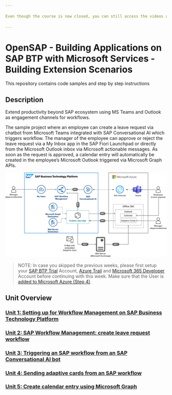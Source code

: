 ```yaml
---

Even though the course is now closed, you can still access the videos and PDFs in self-paced mode via the openSAP course itself. The hands-on exercises will continue to be available for some time. However, certain steps and screenshots may be out of date as products continue to evolve. Therefore, we cannot guarantee that all exercises will work as expected after the end of the course.

---
```

# OpenSAP - Building Applications on SAP BTP with Microsoft Services - Building Extension Scenarios

This repository contains code samples and step by step instructions 

## Description
Extend productivity beyond SAP ecosystem using MS Teams and Outlook as engagement channels for workflows.

The sample project where an employee can create a leave request via chatbot from Microsoft Teams integrated with SAP Conversational AI which triggers workflow. The manager of the employee can approve or reject the leave request via a My Inbox app in the SAP Fiori Launchpad or directly from the Microsoft Outlook inbox via Microsoft actionable messages. As soon as the request is approved, a calendar entry will automatically be created in the employee’s Microsoft Outlook triggered via Microsoft Graph APIs.

![Solution Architecture](./images/wf-outlook-integration.png)

>NOTE: In case you skipped the previous weeks, please first setup your [SAP BTP Trial](https://github.com/SAP-samples/btp-azure-opensap/tree/main/Week1/Unit2#setting-up-sap-btp-trial) Account, [Azure Trail](https://github.com/SAP-samples/btp-azure-opensap/tree/main/Week1/Unit3#setup-free-microsoft-azure-account) and [Microsoft 365 Developer](https://github.com/SAP-samples/btp-azure-opensap/tree/main/Week2/Unit1#step-1---create-a-microsoft365-developer-account) Account before continuing with this week. Make sure that the User is [added to Microsoft Azure (Step 4)](https://github.com/SAP-samples/btp-azure-opensap/tree/main/Week2/Unit1#step-4---add-microsoft365-developer-account-as-co-administrator-in-your-azure-trial-subscription).


## Unit Overview

### [Unit 1: Setting up for Workflow Management on SAP Business Technology Platform](./Unit1/README.md)
### [Unit 2: SAP Workflow Management: create leave request workflow](./Unit2/README.md)
### [Unit 3: Triggering an SAP workflow from an SAP Conversational AI bot](./Unit3/README.md)
### [Unit 4: Sending adaptive cards from an SAP workflow](./Unit4/README.md) 
### [Unit 5: Create calendar entry using Microsoft Graph](./Unit5/README.md)


